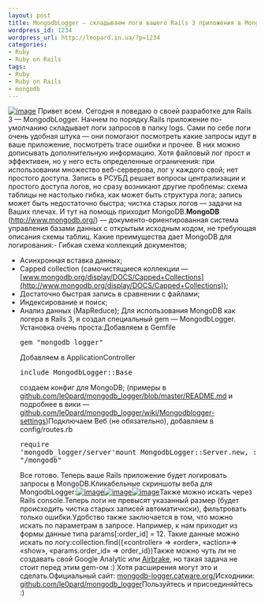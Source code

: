 ```yaml
---
layout: post
title: MongodbLogger — складываем логи вашего Rails 3 приложения в MongoDB
wordpress_id: 1234
wordpress_url: http://leopard.in.ua/?p=1234
categories:
- Ruby
- Ruby on Rails
tags:
- Ruby
- Ruby on Rails
- mongodb
---
```


[![image](http://mongodb-logger.catware.org/images/mongodb/logo.png)](http://mongodb-logger.catware.org/ "MongodbLogger")
Привет всем. Сегодня я поведаю о своей разработке для Rails 3 — MongodbLogger. Начнем по порядку.Rails приложение по-умолчанию складывает логи запросов в папку logs. Сами по себе логи очень удобная штука — они помогают посмотреть какие запросы идут в ваше приложение, посмотреть trace ошибки и прочее. В них можно дописывать дополнительную информацию. Хотя файловый лог прост и эффективен, но у него есть определенные ограничения: при использовании множество веб-серверова, лог у каждого свой; нет простого доступа. Запись в РСУБД решает вопросы централизации и простого доступа логов, но сразу возникают другие проблемы: схема таблицы не настолько гибка, как может быть структура лога; запись может быть недостаточно быстра; чистка старых логов — задачи на Ваших плечах. И тут на помощь приходит MongoDB.<!--more-->**MongoDB** (http://www.mongodb.org/) — документо-ориентированная система управления базами данных с открытым исходным кодом, не требующая описания схемы таблиц. Какие преимущества дает MongoDB для логирования:- Гибкая схема коллекций документов;
- Асинхронная вставка данных;
- Capped collection (самочистящиеся коллекции — [www.mongodb.org/display/DOCS/Capped+Collections](http://www.mongodb.org/display/DOCS/Capped+Collections));
- Достаточно быстрая запись в сравнении с файлами;
- Индексирование и поиск;
- Анализ данных (MapReduce);
Для использования MongoDB как логера в Rails 3, я создал специальный gem — MongodbLogger. Установка очень проста:Добавляем в Gemfile<pre>gem "mongodb_logger"</pre>Добавляем в ApplicationController<pre>include MongodbLogger::Base</pre>создаем конфиг для MongoDB; (примеры в [github.com/le0pard/mongodb_logger/blob/master/README.md](https://github.com/le0pard/mongodb_logger/blob/master/README.md) и подробнее в вики — [github.com/le0pard/mongodb_logger/wiki/Mongodblogger-settings](https://github.com/le0pard/mongodb_logger/wiki/Mongodblogger-settings))Подключаем Веб (не обязательно), добавляем в config/routes.rb<pre>require 'mongodb_logger/server'mount MongodbLogger::Server.new, :at =&gt; "/mongodb"</pre>Все готово. Теперь ваше Rails приложение будет логировать запросы в MongoDB.Кликабельные скриншоты веба для MongodbLogger:[![image](http://mongodb-logger.catware.org/images/mongodb/image1.png)](http://mongodb-logger.catware.org/images/mongodb/image1_big.png)[![image](http://mongodb-logger.catware.org/images/mongodb/image2.png)](http://mongodb-logger.catware.org/images/mongodb/image2_big.png)[![image](http://mongodb-logger.catware.org/images/mongodb/image3.png)](http://mongodb-logger.catware.org/images/mongodb/image3_big.png)Также можно искать через Rails console.Теперь логи не превысят указанный размер (будет происходить чистка старых записей автоматичкски), фильтровать только ошибки.Удобство также заключается в том, что можно искать по параметрам в запросе. Например, к нам приходит из формы данные типа params[:order_id] = 12. Такие данные можно искать по логу:collection.find({«controller» =&gt; «order», «action»=&gt; «show», «params.order_id» =&gt; order_id})Также можно чуть ли не создавать свой Google Analytic или [Airbrake](http://airbrakeapp.com/), но такая задача не стоит перед этим gem-ом :) Хотя расширения могут это и сделать.Официальный сайт: [mongodb-logger.catware.org/](http://mongodb-logger.catware.org/)Исходники: [github.com/le0pard/mongodb_logger](https://github.com/le0pard/mongodb_logger)Пользуйтесь и присоединяйтесь :)
